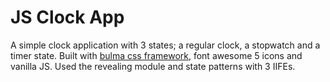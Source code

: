 # JS Clock App
A simple clock application with 3 states; a regular clock, a stopwatch and a timer state.
Built with [bulma css framework](bulma.io), font awesome 5 icons and vanilla JS.
Used the revealing module and state patterns with 3 IIFEs.
